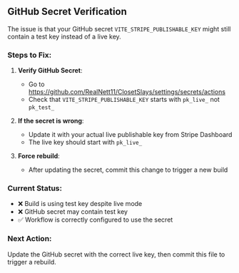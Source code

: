 ## GitHub Secret Verification

The issue is that your GitHub secret `VITE_STRIPE_PUBLISHABLE_KEY` might still contain a test key instead of a live key.

### Steps to Fix:

1. **Verify GitHub Secret**:
   - Go to https://github.com/RealNett11/ClosetSlays/settings/secrets/actions
   - Check that `VITE_STRIPE_PUBLISHABLE_KEY` starts with `pk_live_` not `pk_test_`

2. **If the secret is wrong**:
   - Update it with your actual live publishable key from Stripe Dashboard
   - The live key should start with `pk_live_`

3. **Force rebuild**:
   - After updating the secret, commit this change to trigger a new build

### Current Status:
- ❌ Build is using test key despite live mode
- ❌ GitHub secret may contain test key
- ✅ Workflow is correctly configured to use the secret

### Next Action:
Update the GitHub secret with the correct live key, then commit this file to trigger a rebuild.
